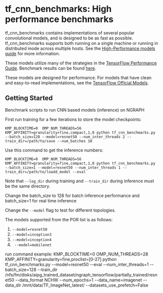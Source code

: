 # tf_cnn_benchmarks: High performance benchmarks

tf_cnn_benchmarks contains implementations of several popular convolutional
models, and is designed to be as fast as possible. tf_cnn_benchmarks supports
both running on a single machine or running in distributed mode across multiple
hosts. See the [High-Performance models
guide](https://www.tensorflow.org/performance/performance_models) for more
information.

These models utilize many of the strategies in the [TensorFlow Performance
Guide](https://www.tensorflow.org/performance/performance_guide). Benchmark
results can be found [here](https://www.tensorflow.org/performance/benchmarks).

These models are designed for performance. For models that have clean and
easy-to-read implementations, see the [TensorFlow Official
Models](https://github.com/tensorflow/models/tree/master/official).

## Getting Started

Benchmark scripts to run CNN based models (inference) on NGRAPH

First run training for a few iterations to store the model checkpoints:

`KMP_BLOCKTIME=0  OMP_NUM_THREADS=56 KMP_AFFINITY=granularity=fine,compact,1,0 python tf_cnn_benchmarks.py --batch_size=128
    --model=resnet50 --num_inter_threads 2 --train_dir=/path/to/save --num_batches 10`

Use this command to get the inference numbers:

`KMP_BLOCKTIME=0  OMP_NUM_THREADS=56 KMP_AFFINITY=granularity=fine,compact,1,0 python tf_cnn_benchmarks.py --batch_size=1 --model=resnet50
    --num_inter_threads 1 --train_dir=/path/to/loadd_model --eval`

Note that `--log_dir` during training and `--train_dir` during  inference must be the same directory.

Change the batch_size to 128 for batch inference performance and batch_size=1 for real time inference

Change the `--model` flag to test for different topologies.

The models supported from the POR list is as follows:

1. `--model=resnet50`
2. `--model=inception3`
3. `--model=inception4`
4. ` --model=mobilenet`


run command example:
KMP_BLOCKTIME=0 OMP_NUM_THREADS=28  KMP_AFFINITY=granularity=fine,proclist=[0-27] python tf_cnn_benchmarks.py --model=resnet50  --eval --num_inter_threads=1 --batch_size=128  --train_dir /nfs/fm/disks/aipg_trained_dataset/ngraph_tensorflow/partially_trained/resnet50 --data_format NCHW --num_epochs=1 --data_name=imagenet --data_dir /mnt/data/TF_ImageNet_latest/ --datasets_use_prefetch=False 
